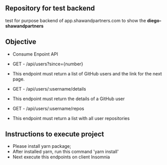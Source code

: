 
## Repository for test backend
test for purpose backend of app.shawandpartners.com to show the <strong>diego-shawandpartners</strong>

## Objective

* Consume Enpoint API
- GET - /api/users?since={number}
* This endpoint must return a list of GitHub users and the link for the next page.

- GET - /api/users/:username/details
* This endpoint must return the details of a GitHub user

- GET - /api/users/:username/repos
* This endpoint must return a list with all user repositories

## Instructions to execute project
- Please install yarn package;
- After installed yarn, run this command 'yarn install'
- Next execute this endpoints on client Insomnia
